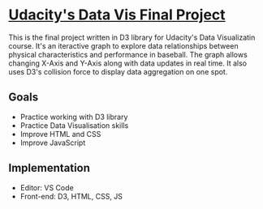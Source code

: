 # <a href="http://d3-baseball-graph.surge.sh/">Udacity's Data Vis Final Project</a>

This is the final project written in D3 library for Udacity's Data Visualizatin course. It's an iteractive graph to explore data relationships between physical characteristics and performance in baseball. The graph allows changing X-Axis and Y-Axis along with data updates in real time. It also uses D3's collision force to display data aggregation on one spot.

## Goals

- Practice working with D3 library
- Practice Data Visualisation skills
- Improve HTML and CSS
- Improve JavaScript

## Implementation

- Editor: VS Code
- Front-end: D3, HTML, CSS, JS
